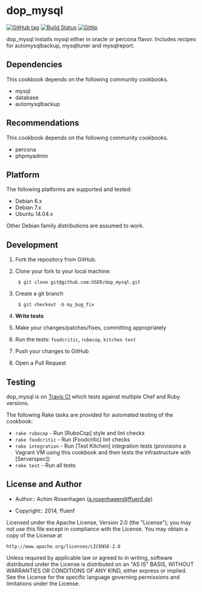 dop_mysql
=========
[![GitHub tag](http://img.shields.io/github/tag/ffuenf/dop_mysql.svg)][tag]
[![Build Status](http://img.shields.io/travis/ffuenf/dop_mysql.svg)][travis]
[![Gittip](http://img.shields.io/gittip/arosenhagen.svg)][gittip]

[tag]: https://github.com/ffuenf/dop_mysql/tags
[travis]: https://travis-ci.org/ffuenf/dop_mysql
[gittip]: https://www.gittip.com/arosenhagen

dop_mysql installs mysql either in oracle or percona flavor. Includes recipes for automysqlbackup, mysqltuner and mysqlreport.

Dependencies
------------

This cookbook depends on the following community cookbooks.

* mysql
* database
* automysqlbackup

Recommendations
---------------

This cookbook depends on the following community cookbooks.

* percona
* phpmyadmin

Platform
--------

The following platforms are supported and tested:

* Debian 6.x
* Debian 7.x
* Ubuntu 14.04.x

Other Debian family distributions are assumed to work.

Development
-----------
1. Fork the repository from GitHub.
2. Clone your fork to your local machine:

        $ git clone git@github.com:USER/dop_mysql.git

3. Create a git branch

        $ git checkout -b my_bug_fix

4. **Write tests**
5. Make your changes/patches/fixes, committing appropriately
6. Run the tests: `foodcritic`, `rubocop`, `kitchen test`
7. Push your changes to GitHub
8. Open a Pull Request

Testing
-------

dop_mysql is on [Travis CI](http://travis-ci.org/ffuenf/dop_mysql) which tests against multiple Chef and Ruby versions.

The following Rake tasks are provided for automated testing of the cookbook:

* `rake rubocop` - Run [RuboCop] style and lint checks
* `rake foodcritic` - Run [Foodcritic] lint checks
* `rake integration` - Run [Test Kitchen] integration tests (provisions a
  Vagrant VM using this cookbook and then tests the infrastructure with
  [Serverspec])
* `rake test` - Run all tests

License and Author
------------------

- Author:: Achim Rosenhagen (<a.rosenhagen@ffuenf.de>)

- Copyright:: 2014, ffuenf

Licensed under the Apache License, Version 2.0 (the "License");
you may not use this file except in compliance with the License.
You may obtain a copy of the License at

    http://www.apache.org/licenses/LICENSE-2.0

Unless required by applicable law or agreed to in writing, software
distributed under the License is distributed on an "AS IS" BASIS,
WITHOUT WARRANTIES OR CONDITIONS OF ANY KIND, either express or implied.
See the License for the specific language governing permissions and
limitations under the License.
